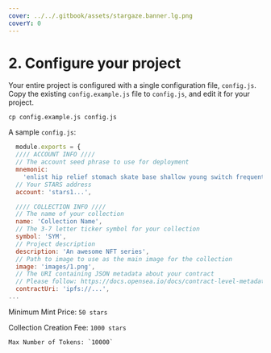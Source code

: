 ```yaml
---
cover: ../../.gitbook/assets/stargaze.banner.lg.png
coverY: 0
---
```


# 2. Configure your project

Your entire project is configured with a single configuration file, `config.js`. Copy the existing `config.example.js` file to `config.js`, and edit it for your project.

```
cp config.example.js config.js
```

A sample `config.js`:

```javascript
  module.exports = {
  //// ACCOUNT INFO ////
  // The account seed phrase to use for deployment
  mnemonic:
    'enlist hip relief stomach skate base shallow young switch frequent cry park',
  // Your STARS address
  account: 'stars1...',

  //// COLLECTION INFO ////
  // The name of your collection
  name: 'Collection Name',
  // The 3-7 letter ticker symbol for your collection
  symbol: 'SYM',
  // Project description
  description: 'An awesome NFT series',
  // Path to image to use as the main image for the collection
  image: 'images/1.png',
  // The URI containing JSON metadata about your contract
  // Please follow: https://docs.opensea.io/docs/contract-level-metadata
  contractUri: 'ipfs://...',
...
```

Minimum Mint Price: `50 stars`

Collection Creation Fee: `1000 stars`

`` Max Number of Tokens: `10000` ``
